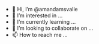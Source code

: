 - 👋 Hi, I’m @amandamsvalle
- 👀 I’m interested in ...
- 🌱 I’m currently learning ...
- 💞️ I’m looking to collaborate on ...
- 📫 How to reach me ...

<!---
amandamsvalle/amandamsvalle is a ✨ special ✨ repository because its `README.md` (this file) appears on your GitHub profile.
You can click the Preview link to take a look at your changes.
--->
